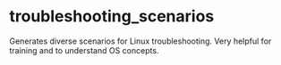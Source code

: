 # troubleshooting_scenarios
Generates diverse scenarios for Linux troubleshooting. Very helpful for training and to understand OS concepts.
